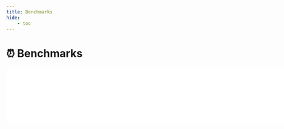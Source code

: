 ```yaml
---
title: Benchmarks
hide:
    - toc
---
```


# ⏰ Benchmarks

<div>
  <iframe onload="resizeIframe(this)" scrolling="no" style="width:100vw; border:none" src="../../dev/bench/index.html"></iframe>
</div>
